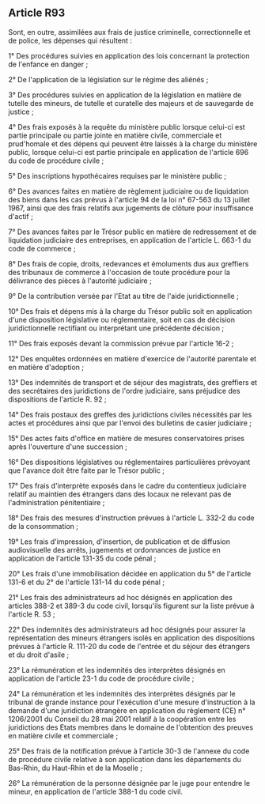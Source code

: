 Article R93
----
Sont, en outre, assimilées aux frais de justice criminelle, correctionnelle et
de police, les dépenses qui résultent :

1° Des procédures suivies en application des lois concernant la protection de
l'enfance en danger ;

2° De l'application de la législation sur le régime des aliénés ;

3° Des procédures suivies en application de la législation en matière de tutelle
des mineurs, de tutelle et curatelle des majeurs et de sauvegarde de justice ;

4° Des frais exposés à la requête du ministère public lorsque celui-ci est
partie principale ou partie jointe en matière civile, commerciale et prud'homale
et des dépens qui peuvent être laissés à la charge du ministère public, lorsque
celui-ci est partie principale en application de l'article 696 du code de
procédure civile ;

5° Des inscriptions hypothécaires requises par le ministère public ;

6° Des avances faites en matière de règlement judiciaire ou de liquidation des
biens dans les cas prévus à l'article 94 de la loi n° 67-563 du 13 juillet 1967,
ainsi que des frais relatifs aux jugements de clôture pour insuffisance d'actif
;

7° Des avances faites par le Trésor public en matière de redressement et de
liquidation judiciaire des entreprises, en application de l'article L. 663-1 du
code de commerce ;

8° Des frais de copie, droits, redevances et émoluments dus aux greffiers des
tribunaux de commerce à l'occasion de toute procédure pour la délivrance des
pièces à l'autorité judiciaire ;

9° De la contribution versée par l'Etat au titre de l'aide juridictionnelle ;

10° Des frais et dépens mis à la charge du Trésor public soit en application
d'une disposition législative ou réglementaire, soit en cas de décision
juridictionnelle rectifiant ou interprétant une précédente décision ;

11° Des frais exposés devant la commission prévue par l'article 16-2 ;

12° Des enquêtes ordonnées en matière d'exercice de l'autorité parentale et en
matière d'adoption ;

13° Des indemnités de transport et de séjour des magistrats, des greffiers et
des secrétaires des juridictions de l'ordre judiciaire, sans préjudice des
dispositions de l'article R. 92 ;

14° Des frais postaux des greffes des juridictions civiles nécessités par les
actes et procédures ainsi que par l'envoi des bulletins de casier judiciaire ;

15° Des actes faits d'office en matière de mesures conservatoires prises après
l'ouverture d'une succession ;

16° Des dispositions législatives ou réglementaires particulières prévoyant que
l'avance doit être faite par le Trésor public ;

17° Des frais d'interprète exposés dans le cadre du contentieux judiciaire
relatif au maintien des étrangers dans des locaux ne relevant pas de
l'administration pénitentiaire ;

18° Des frais des mesures d'instruction prévues à l'article L. 332-2 du code de
la consommation ;

19° Les frais d'impression, d'insertion, de publication et de diffusion
audiovisuelle des arrêts, jugements et ordonnances de justice en application de
l'article 131-35 du code pénal ;

20° Les frais d'une immobilisation décidée en application du 5° de l'article
131-6 et du 2° de l'article 131-14 du code pénal ;

21° Les frais des administrateurs ad hoc désignés en application des articles
388-2 et 389-3 du code civil, lorsqu'ils figurent sur la liste prévue à
l'article R. 53 ;

22° Des indemnités des administrateurs ad hoc désignés pour assurer la
représentation des mineurs étrangers isolés en application des dispositions
prévues à l'article R. 111-20 du code de l'entrée et du séjour des étrangers et
du droit d'asile ;

23° La rémunération et les indemnités des interprètes désignés en application de
l'article 23-1 du code de procédure civile ;

24° La rémunération et les indemnités des interprètes désignés par le tribunal
de grande instance pour l'exécution d'une mesure d'instruction à la demande
d'une juridiction étrangère en application du règlement (CE) n° 1206/2001 du
Conseil du 28 mai 2001 relatif à la coopération entre les juridictions des Etats
membres dans le domaine de l'obtention des preuves en matière civile et
commerciale ;

25° Des frais de la notification prévue à l'article 30-3 de l'annexe du code de
procédure civile relative à son application dans les départements du Bas-Rhin,
du Haut-Rhin et de la Moselle ;

26° La rémunération de la personne désignée par le juge pour entendre le mineur,
en application de l'article 388-1 du code civil.
